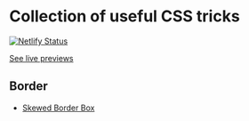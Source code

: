 # Collection of useful CSS tricks

[![Netlify Status](https://api.netlify.com/api/v1/badges/cc58008c-5c84-49d3-a7cc-c5937509e17e/deploy-status)](https://app.netlify.com/sites/css-tricks/deploys)

[See live previews](https://css-tricks.netlify.com/)

## Border

- [Skewed Border Box](https://css-tricks.netlify.com/border/skewed-borders/) 